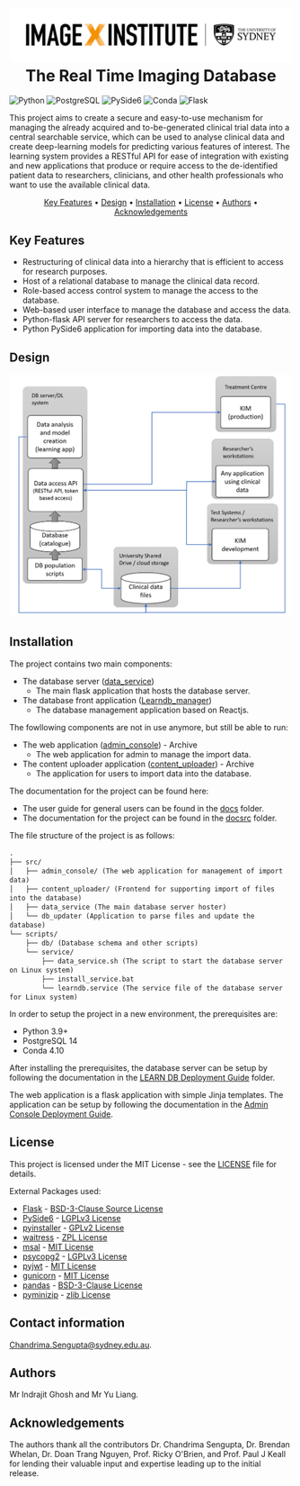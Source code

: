 
<h1 align="center">
  <br>
  <a href="https://image-x.sydney.edu.au/"><img src="./assets/logo.png" alt="Markdownify"></a>
  <br>
  The Real Time Imaging Database
  <br>
</h1>

![Python](https://img.shields.io/badge/python-3.9-blue.svg)
![PostgreSQL](https://img.shields.io/badge/PostgreSQL-14.x-blue)
![PySide6](https://img.shields.io/badge/PySide-6.x-green)
![Conda](https://img.shields.io/badge/Conda-23.x-black)
![Flask](https://img.shields.io/badge/Flask-2.3.x-orange)

<p>
This project aims to create a secure and easy-to-use mechanism for managing the already acquired and to-be-generated clinical trial data into a central searchable service, which can be used to analyse clinical data and create deep-learning models for predicting various features of interest. The learning system provides a RESTful API for ease of integration with existing and new applications that produce or require access to the de-identified patient data to researchers, clinicians, and other health professionals who want to use the available clinical data.
</p>

<p align="center">
  <a href="#key-features">Key Features</a> •
  <a href="#design">Design</a> •
  <a href="#installation">Installation</a> •
  <a href="#license">License</a> •
  <a href="#authors">Authors</a> •
  <a href="#acknowledgements">Acknowledgements</a>
</p>

## Key Features
* Restructuring of clinical data into a hierarchy that is efficient to access for research purposes.
* Host of a relational database to manage the clinical data record. 
* Role-based access control system to manage the access to the database.
* Web-based user interface to manage the database and access the data.
* Python-flask API server for researchers to access the data.
* Python PySide6 application for importing data into the database.

## Design
![Architecture](docs/deployment_guide/images/architecture.png)

## Installation
The project contains two main components:
* The database server ([data_service](src/data_service))   
  - The main flask application that hosts the database server.
* The database front application ([Learndb_manager](https://github.com/Image-X-Institute/learndb-manager))  
  - The database management application based on Reactjs.



The fowllowing components are not in use anymore, but still be able to run:
* The web application ([admin_console](src/admin_console)) - Archive   
  - The web application for admin to manage the import data.
* The content uploader application ([content_uploader](src/content_uploader)) - Archive   
  - The application for users to import data into the database.   
  
The documentation for the project can be found here:  
* The user guide for general users can be found in the [docs](docs/Docs_for_importing_new_patient_data.pdf) folder.
* The documentation for the project can be found in the [docsrc](docs/deployment_guide) folder.

The file structure of the project is as follows:
```
.
├── src/
│   ├── admin_console/ (The web application for management of import data)
│   ├── content_uploader/ (Frontend for supporting import of files into the database)
│   ├── data_service (The main database server hoster)
│   └── db_updater (Application to parse files and update the database)
└── scripts/
    ├── db/ (Database schema and other scripts)
    └── service/
        ├── data_service.sh (The script to start the database server on Linux system)
        ├── install_service.bat
        └── learndb.service (The service file of the database server for Linux system)
```


In order to setup the project in a new environment, the prerequisites are:
* Python 3.9+
* PostgreSQL 14
* Conda 4.10

After installing the prerequisites, the database server can be setup by following the documentation in the [LEARN DB Deployment Guide](docsrc/Local_Deployment_Guide.md) folder.

The web application is a flask application with simple Jinja templates. The application can be setup by following the documentation in the [Admin Console Deployment Guide](admin_console/readme.md).


## License
This project is licensed under the MIT License - see the [LICENSE](LICENSE) file for details.

External Packages used:
* [Flask](https://flask.palletsprojects.com/en/2.0.x/) - [BSD-3-Clause Source License](https://flask.palletsprojects.com/en/2.0.x/license/)
* [PySide6](https://doc.qt.io/qtforpython/PySide6/PySide6-index.html) - [LGPLv3 License](https://doc.qt.io/qtforpython/licenses.html)
* [pyinstaller](https://www.pyinstaller.org/) - [GPLv2 License](https://www.pyinstaller.org/license.html)
* [waitress](https://docs.pylonsproject.org/projects/waitress/en/stable/) - [ZPL License](https://docs.pylonsproject.org/projects/waitress/en/stable/license.html)
* [msal](https://github.com/AzureAD/microsoft-authentication-library-for-python) - [MIT License](https://github.com/AzureAD/microsoft-authentication-library-for-python/blob/dev/LICENSE)
* [psycopg2](https://www.psycopg.org/docs/) - [LGPLv3 License](https://www.psycopg.org/docs/license.html)
* [pyjwt](https://pyjwt.readthedocs.io/en/stable/) - [MIT License](https://github.com/jpadilla/pyjwt/blob/master/LICENSE)
* [gunicorn](https://gunicorn.org/) - [MIT License](https://github.com/benoitc/gunicorn/blob/master/LICENSE)
* [pandas](https://pandas.pydata.org/) - [BSD-3-Clause License](https://pandas.pydata.org/docs/)
* [pyminizip](https://pypi.org/project/pyminizip/) - [zlib License](https://github.com/smihica/pyminizip/blob/master/COPYING.txt)

## Contact information
Chandrima.Sengupta@sydney.edu.au.

## Authors
Mr Indrajit Ghosh and Mr Yu Liang. 

## Acknowledgements
The authors thank all the contributors Dr. Chandrima Sengupta, Dr. Brendan Whelan, Dr. Doan Trang Nguyen, Prof. Ricky O'Brien, and Prof. Paul J Keall for lending their valuable input and expertise leading up to the initial release. 
